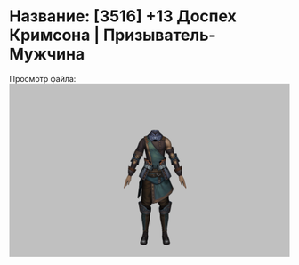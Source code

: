 # Название: [3516] +13 Доспех Кримсона | Призыватель-Мужчина

Просмотр файла:
![p080004.png](p080004.png)